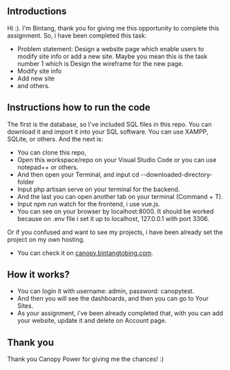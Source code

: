 ## Introductions

Hi :). I'm Bintang, thank you for giving me this opportunity to complete this assignment.
So, i have been completed this task:
- Problem statement: Design a website page which enable users to modify site info or add a new site. Maybe you mean this is the task number 1 which is Design the wireframe for the new page.
- Modify site info
- Add new site
- and others.

## Instructions how to run the code
The first is the database, so I've included SQL files in this repo. You can download it and import it into your SQL software. You can use XAMPP, SQLite, or others.
And the next is:
- You can clone this repo,
- Open this workspace/repo on your Visual Studio Code or you can use notepad++ or others.
- And then open your Terminal, and input cd --downloaded-directory-folder
- Input php artisan serve on your terminal for the backend.
- And the last you can open another tab on your terminal (Command + T).
- Input npm run watch for the frontend, i use vue.js.
- You can see on your browser by localhost:8000. It should be worked because on .env file i set it up to localhost, 127.0.0.1 with port 3306.

Or if you confused and want to see my projects, i have been already set the project on my own hosting.
- You can check it on [canopy.bintangtobing.com](https://canopy.bintangtobing.com).

## How it works?
- You can login it with username: admin, password: canopytest.
- And then you will see the dashboards, and then you can go to Your Sites.
- As your assignment, i've been already completed that, with you can add your website, update it and delete on Account page.

## Thank you
Thank you Canopy Power for giving me the chances! :)
